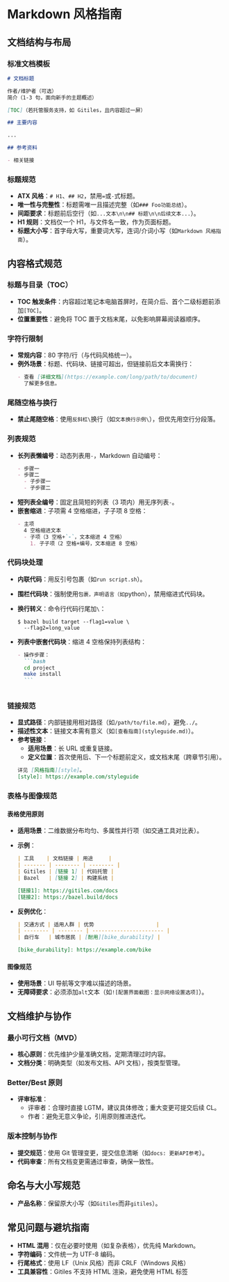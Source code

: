 # Markdown 风格指南

## 文档结构与布局

### 标准文档模板

```markdown
# 文档标题

作者/维护者（可选）  
简介（1-3 句，面向新手的主题概述）

[TOC]（若托管服务支持，如 Gitiles，且内容超过一屏）

## 主要内容

...

## 参考资料

- 相关链接
```

### 标题规范

- **ATX 风格**：`# H1`、`## H2`，禁用`=`或`-`式标题。
- **唯一性与完整性**：标题需唯一且描述完整（如`### Foo功能总结`）。
- **间距要求**：标题前后空行（如`...文本\n\n## 标题\n\n后续文本...`）。
- **H1 规则**：文档仅一个 H1，与文件名一致，作为页面标题。
- **标题大小写**：首字母大写，重要词大写，连词/介词小写（如`Markdown 风格指南`）。

## 内容格式规范

### 标题与目录（TOC）

- **TOC 触发条件**：内容超过笔记本电脑首屏时，在简介后、首个二级标题前添加`[TOC]`。
- **位置重要性**：避免将 TOC 置于文档末尾，以免影响屏幕阅读器顺序。

### 字符行限制

- **常规内容**：80 字符/行（与代码风格统一）。
- **例外场景**：标题、代码块、链接可超出，但链接前后文本需换行：
  ```markdown
  - 查看 [详细文档](https://example.com/long/path/to/document)  
    了解更多信息。
  ```

### 尾随空格与换行

- **禁止尾随空格**：使用`反斜杠\`换行（如`文本换行示例\`），但优先用空行分段落。

### 列表规范

- **长列表懒编号**：动态列表用`-`，Markdown 自动编号：
  ```markdown
  - 步骤一
  - 步骤二
    - 子步骤一
    - 子步骤二
  ```
- **短列表全编号**：固定且简短的列表（3 项内）用无序列表`-`。
- **嵌套缩进**：子项需 4 空格缩进，子子项 8 空格：
  ```markdown
  - 主项  
    4 空格缩进文本
    - 子项（3 空格+`-`，文本缩进 4 空格）
      1. 子子项（2 空格+编号，文本缩进 8 空格）
  ```

### 代码块处理

- **内联代码**：用反引号包裹（如`run script.sh`）。
- **围栏代码块**：强制使用`包裹，声明语言（如`python），禁用缩进式代码块。
- **换行转义**：命令行代码行尾加`\`：
  ```shell
  $ bazel build target --flag1=value \
    --flag2=long_value
  ```
- **列表中嵌套代码块**：缩进 4 空格保持列表结构：

  ````markdown
  - 操作步骤：
    ```bash
    cd project
    make install
    ```
  ````

  ```

  ```

### 链接规范

- **显式路径**：内部链接用相对路径（如`/path/to/file.md`），避免`../`。
- **描述性文本**：链接文本需有意义（如`[查看指南](styleguide.md)`）。
- **参考链接**：
  - **适用场景**：长 URL 或重复链接。
  - **定义位置**：首次使用后、下一个标题前定义，或文档末尾（跨章节引用）。
  ```markdown
  详见 [风格指南][style]。  
  [style]: https://example.com/styleguide
  ```

### 表格与图像规范

#### 表格使用原则

- **适用场景**：二维数据分布均匀、多属性并行项（如交通工具对比表）。
- **示例**：

  ```markdown
  | 工具    | 文档链接 | 用途     |
  | ------- | -------- | -------- |
  | Gitiles | [链接 1] | 代码托管 |
  | Bazel   | [链接 2] | 构建系统 |

  [链接1]: https://gitiles.com/docs
  [链接2]: https://bazel.build/docs
  ```

- **反例优化**：

  ```markdown
  | 交通方式 | 适用人群 | 优势                    |
  | -------- | -------- | ----------------------- |
  | 自行车   | 城市居民 | [耐用][bike_durability] |

  [bike_durability]: https://example.com/bike
  ```

#### 图像规范

- **使用场景**：UI 导航等文字难以描述的场景。
- **无障碍要求**：必须添加`alt`文本（如`![配置界面截图：显示网络设置选项]`）。

## 文档维护与协作

### 最小可行文档（MVD）

- **核心原则**：优先维护少量准确文档，定期清理过时内容。
- **文档分类**：明确类型（如发布文档、API 文档），按类型管理。

### Better/Best 原则

- **评审标准**：
  - 评审者：合理时直接 LGTM，建议具体修改；重大变更可提交后续 CL。
  - 作者：避免无意义争论，引用原则推进迭代。

### 版本控制与协作

- **提交规范**：使用 Git 管理变更，提交信息清晰（如`docs: 更新API参考`）。
- **代码审查**：所有文档变更需通过审查，确保一致性。

## 命名与大小写规范

- **产品名称**：保留原大小写（如`Gitiles`而非`gitiles`）。

## 常见问题与避坑指南

- **HTML 混用**：仅在必要时使用（如复杂表格），优先纯 Markdown。
- **字符编码**：文件统一为 UTF-8 编码。
- **行尾格式**：使用 LF（Unix 风格）而非 CRLF（Windows 风格）
- **工具兼容性**：Gitiles 不支持 HTML 渲染，避免使用 HTML 标签
